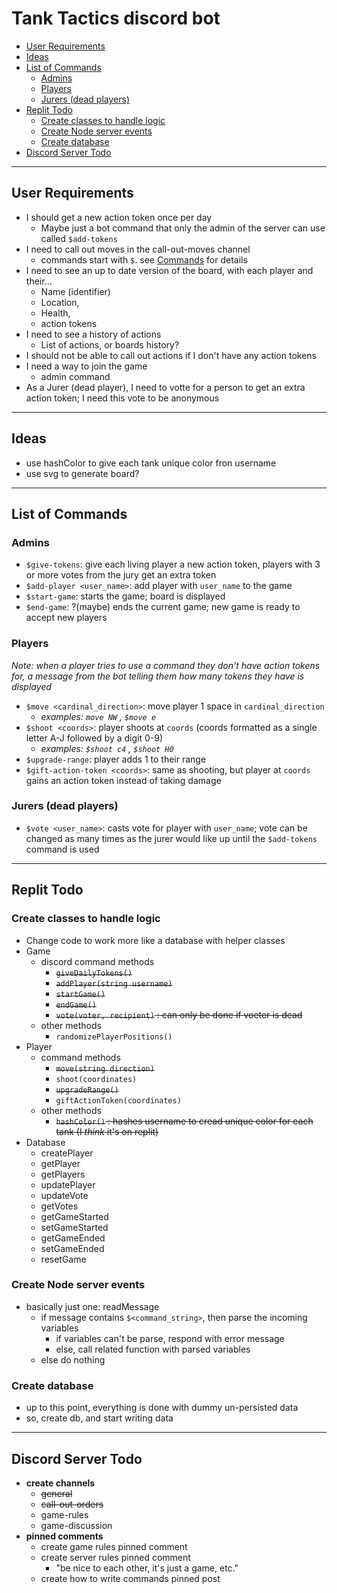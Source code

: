 # Tank Tactics discord bot <!-- omit in toc -->
- [User Requirements](#user-requirements)
- [Ideas](#ideas)
- [List of Commands](#list-of-commands)
  - [Admins](#admins)
  - [Players](#players)
  - [Jurers (dead players)](#jurers-dead-players)
- [Replit Todo](#replit-todo)
  - [Create classes to handle logic](#create-classes-to-handle-logic)
  - [Create Node server events](#create-node-server-events)
  - [Create database](#create-database)
- [Discord Server Todo](#discord-server-todo)

---

## User Requirements
- I should get a new action token once per day
  - Maybe just a bot command that only the admin of the server can use called `$add-tokens`
- I need to call out moves in the call-out-moves channel
  - commands start with `$`. see [Commands](#commands) for details
- I need to see an up to date version of the board, with each player and their...
  - Name (identifier)
  - Location,
  - Health,
  - action tokens
- I need to see a history of actions
  - List of actions, or boards history?
- I should not be able to call out actions if I don't have any action tokens
- I need a way to join the game
  - admin command
- As a Jurer (dead player), I need to votte for a person to get an extra action token; I need this vote to be anonymous

---

## Ideas
- use hashColor to give each tank unique color fron username
- use svg to generate board?

---

## List of Commands
### Admins
- `$give-tokens`: give each living player a new action token, players with 3 or more votes from the jury get an extra token
- `$add-player <user_name>`: add player with `user_name` to the game
- `$start-game`: starts the game; board is displayed
- `$end-game`: ?(maybe) ends the current game; new game is ready to accept new players
### Players
*Note: when a player tries to use a command they don't have action tokens for, a message from the bot telling them how many tokens they have is displayed*
- `$move <cardinal_direction>`: move player 1 space in `cardinal_direction`
  - *examples: `move NW` , `$move e`*
- `$shoot <coords>`: player shoots at `coords` (coords formatted as a single letter A-J followed by a digit 0-9)
  - *examples: `$shoot c4` , `$shoot H0`*
- `$upgrade-range`: player adds 1 to their range
- `$gift-action-token <coords>`: same as shooting, but player at `coords` gains an action token instead of taking damage
### Jurers (dead players)
- `$vote <user_name>`: casts vote for player with `user_name`; vote can be changed as many times as the jurer would like up until the `$add-tokens` command is used

---

## Replit Todo
### Create classes to handle logic
- Change code to work more like a database with helper classes
- Game
  - discord command methods
    - ~~`giveDailyTokens()`~~
    - ~~`addPlayer(string username)`~~
    - ~~`startGame()`~~
    - ~~`endGame()`~~
    - ~~`vote(voter, recipient)` : can only be done if voeter is dead~~
  - other methods
    - `randomizePlayerPositions()`
- Player
  - command methods
    - ~~`move(string direction)`~~
    - `shoot(coordinates)`
    - ~~`upgradeRange()`~~
    - `giftActionToken(coordinates)`
  - other methods
    - ~~`hashColor()` : hashes username to cread unique color for each tank (I *think* it's on replit)~~
- Database
  - createPlayer
  - getPlayer
  - getPlayers
  - updatePlayer
  - updateVote
  - getVotes
  - getGameStarted
  - setGameStarted
  - getGameEnded
  - setGameEnded
  - resetGame
### Create Node server events
- basically just one: readMessage
  - if message contains `$<command_string>`, then parse the incoming variables
    - if variables can't be parse, respond with error message
    - else, call related function with parsed variables
  - else do nothing
### Create database
- up to this point, everything is done with dummy un-persisted data
- so, create db, and start writing data

---

## Discord Server Todo
- **create channels**
  - ~~general~~
  - ~~call-out-orders~~
  - game-rules
  - game-discussion
- **pinned comments**
  - create game rules pinned comment
  - create server rules pinned comment
    - "be nice to each other, it's just a game, etc."
  - create how to write commands pinned post



<!-- Board 10x10

  0 1 2 3 4 5 6 7 8 9
a . . . . . . . . . .
b . . . . . . . . . .
c . . . r . . . . . .
d . . . . . . j . . .
e . . . . . . . . . .
f . . . . . . t . . .
g . . . . . . . . . .
h . . . . . a . . . .
i . . . . . . . . . .
j . . . . . . . . . .

-->